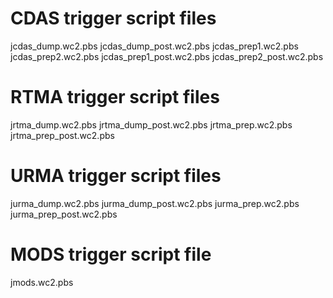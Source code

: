 
# CDAS trigger script files
jcdas_dump.wc2.pbs
jcdas_dump_post.wc2.pbs
jcdas_prep1.wc2.pbs
jcdas_prep2.wc2.pbs
jcdas_prep1_post.wc2.pbs
jcdas_prep2_post.wc2.pbs


# RTMA trigger script files
jrtma_dump.wc2.pbs
jrtma_dump_post.wc2.pbs
jrtma_prep.wc2.pbs
jrtma_prep_post.wc2.pbs


# URMA trigger script files
jurma_dump.wc2.pbs
jurma_dump_post.wc2.pbs
jurma_prep.wc2.pbs
jurma_prep_post.wc2.pbs


# MODS trigger script file
jmods.wc2.pbs
